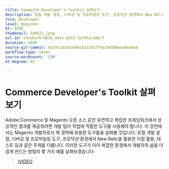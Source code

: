 ```yaml
---
title: Commerce Developer's Toolkit 살펴보기
description: 로컬 개발 설정, 디버깅 및 프로파일링 도구, 프로덕션 환경에서 New Relic을 활용한 이점 활용 및 테스트와 같은 주제를 다룹니다.
role: Developer
level: Beginner
kt: 9786
thumbnail: 340621.jpeg
exl-id: e3ce0a7b-bb36-4643-bd33-3a7052cdd6cf
duration: 1999
source-git-commit: 9a297cda953d4414131657f9ac84580aea0eabeb
workflow-type: tm+mt
source-wordcount: '136'
ht-degree: 0%

---
```


# Commerce Developer&#39;s Toolkit 살펴보기

Adobe Commerce 및 Magento 오픈 소스 같은 유연하고 복잡한 프레임워크에서 성공적인 결과를 제공하려면 개발 팀이 작업에 적합한 도구를 사용해야 합니다. 이 강연에서는 Magento 개발자로서 제 경력에 유용한 도구들을 살펴볼 것입니다. 로컬 개발 설정, 디버깅 및 프로파일링 도구, 프로덕션 환경에서 New Relic을 활용한 이점 활용, 테스트 등과 같은 주제를 다룹니다. 이러한 도구가 이미 복잡한 환경에서 개발자의 삶을 더 쉽게 만드는 방법의 몇 가지 예를 살펴보겠습니다.

>[!VIDEO](https://video.tv.adobe.com/v/340621/?quality=12&learn=on)
